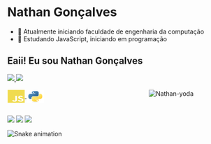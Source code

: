 # Nathan Gonçalves
- 🧠 Atualmente iniciando faculdade de engenharia da computação
- 🎈 Estudando JavaScript, iniciando em programação

## Eaii! Eu sou Nathan Gonçalves
 <div>
  <a href="https://github.com/Nathangoncalves">
  <img height="150em" src="https://github-readme-stats.vercel.app/api?username=Nathangoncalves&show_icons=true&theme=dark&include_all_commits=true&count_private=true"/>
  <img height="150em" src="https://github-readme-stats.vercel.app/api/top-langs/?username=Nathangoncalves&layout=compact&langs_count=7&theme=dark"/>
</div>
<div style="display: inline_block"><br>
  <img align="center" alt="Nath-Js" height="30" width="40" src="https://raw.githubusercontent.com/devicons/devicon/master/icons/javascript/javascript-plain.svg">
  <img align="center" alt="Nath-Python" height="30" width="40" src="https://raw.githubusercontent.com/devicons/devicon/master/icons/python/python-original.svg">
  <img align="right" alt="Nathan-yoda" height="170" width="180" src="https://i.picasion.com/pic91/1bdee7f8dacd700bdcdfaff6b36ca274.gif">
</div>
  
  ##
 
<div> 
  <a href="https://www.instagram.com/_.goncallves/" target="_blank"><img src="https://img.shields.io/badge/-Instagram-%23E4405F?style=for-the-badge&logo=instagram&logoColor=white" target="_blank"></a>
 <a href="https://discord.gg/vFxkhvaY" target="_blank"><img src="https://img.shields.io/badge/Discord-7289DA?style=for-the-badge&logo=discord&logoColor=white" target="_blank"></a> 
  <a href = "mailto:nathanoliveirag15@gmail.com"><img src="https://img.shields.io/badge/-Gmail-%23333?style=for-the-badge&logo=gmail&logoColor=white" target="_blank"></a> 
 
  ![Snake animation](https://github.com/Nathangoncalves/Nathangoncalves/blob/output/github-contribution-grid-snake.svg)
 
</div>


